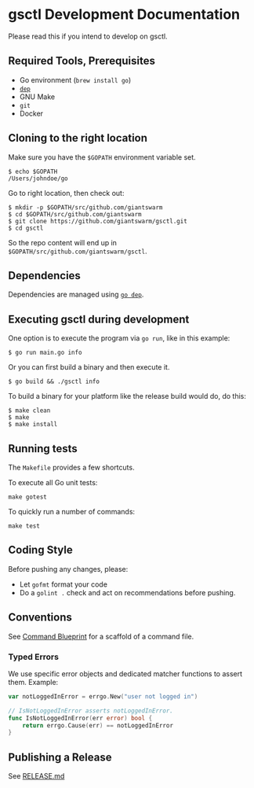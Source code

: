 # gsctl Development Documentation

Please read this if you intend to develop on gsctl.

## Required Tools, Prerequisites

- Go environment (`brew install go`)
- [`dep`](https://github.com/golang/dep)
- GNU Make
- `git`
- Docker

## Cloning to the right location

Make sure you have the `$GOPATH` environment variable set.

```nohighlight
$ echo $GOPATH
/Users/johndoe/go
```

Go to right location, then check out:

```nohighlight
$ mkdir -p $GOPATH/src/github.com/giantswarm
$ cd $GOPATH/src/github.com/giantswarm
$ git clone https://github.com/giantswarm/gsctl.git
$ cd gsctl
```

So the repo content will end up in `$GOPATH/src/github.com/giantswarm/gsctl`.

## Dependencies

Dependencies are managed using [`go dep`](https://github.com/golang/dep).

## Executing gsctl during development

One option is to execute the program via `go run`, like in this example:

```nohighlight
$ go run main.go info
```

Or you can first build a binary and then execute it.

```nohighlight
$ go build && ./gsctl info
```

To build a binary for your platform like the release build would do, do this:

```nohighlight
$ make clean
$ make
$ make install
```

## Running tests

The `Makefile` provides a few shortcuts.

To execute all Go unit tests:

```nohighlight
make gotest
```

To quickly run a number of commands:

```nohighlight
make test
```

## Coding Style

Before pushing any changes, please:

- Let `gofmt` format your code
- Do a `golint .` check and act on recommendations before pushing.

## Conventions

See [Command Blueprint](https://github.com/giantswarm/gsctl/blob/master/docs/Command-Blueprint.md) for a scaffold of a command file.

### Typed Errors

We use specific error objects and dedicated matcher functions to assert them. Example:

```go
var notLoggedInError = errgo.New("user not logged in")

// IsNotLoggedInError asserts notLoggedInError.
func IsNotLoggedInError(err error) bool {
	return errgo.Cause(err) == notLoggedInError
}
```

## Publishing a Release

See [RELEASE.md](https://github.com/giantswarm/gsctl/blob/master/docs/Release.md)
